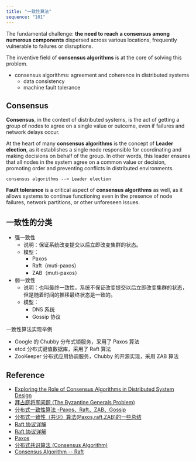 ```yaml
---
title: "一致性算法"
sequence: "101"
---
```


The fundamental challenge:
**the need to reach a consensus among numerous components**
dispersed across various locations,
frequently vulnerable to failures or disruptions.

The inventive field of **consensus algorithms** is at the core of solving this problem.

- consensus algorithms: agreement and coherence in distributed systems
    - data consistency
    - machine fault tolerance

## Consensus

**Consensus**, in the context of distributed systems,
is the act of getting a group of nodes to agree on a single value or outcome,
even if failures and network delays occur.

At the heart of many **consensus algorithms** is the concept of **Leader election**,
as it establishes a single node responsible for coordinating and
making decisions on behalf of the group.
In other words, this leader ensures that
all nodes in the system agree on a common value or decision,
promoting order and preventing conflicts in distributed environments.

```text
consensus algorithms --> Leader election
```

**Fault tolerance** is a critical aspect of **consensus algorithms** as well,
as it allows systems to continue functioning even in the presence of node failures,
network partitions, or other unforeseen issues.

## 一致性的分类

- 强一致性
    - 说明：保证系统改变提交以后立即改变集群的状态。
    - 模型：
        - Paxos
        - Raft（muti-paxos）
        - ZAB（muti-paxos）
- 弱一致性
    - 说明：也叫最终一致性，系统不保证改变提交以后立即改变集群的状态，但是随着时间的推移最终状态是一致的。
    - 模型：
        - DNS 系统
        - Gossip 协议

一致性算法实现举例

- Google 的 Chubby 分布式锁服务，采用了 Paxos 算法
- etcd 分布式键值数据库，采用了 Raft 算法
- ZooKeeper 分布式应用协调服务，Chubby 的开源实现，采用 ZAB 算法

## Reference

- [Exploring the Role of Consensus Algorithms in Distributed System Design](https://dzone.com/articles/exploring-the-role-of-consensus-algorithms-in-dist)
- [拜占庭将军问题 (The Byzantine Generals Problem)](https://zhuanlan.zhihu.com/p/107439021)
- [分布式一致性算法 -Paxos、Raft、ZAB、Gossip](https://zhuanlan.zhihu.com/p/130332285)
- [分布式一致性（共识）算法(Paxos,raft,ZAB)的一些总结](https://blog.csdn.net/Z_Stand/article/details/108547684)
- [Raft 协议详解](https://zhuanlan.zhihu.com/p/27207160)
- [Raft 协议详解](https://blog.csdn.net/Jinliang_890905/article/details/129905523)
- [Paxos](https://martinfowler.com/articles/patterns-of-distributed-systems/paxos.html)
- [分布式共识算法 (Consensus Algorithm)](https://blog.csdn.net/INGNIGHT/article/details/120595398)
- [Consensus Algorithm -- Raft](https://blog.csdn.net/chinus_yan/article/details/128608819)

